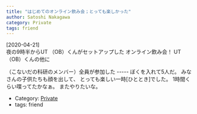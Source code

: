 ```yaml
---
title: "はじめてのオンライン飲み会；とっても楽しかった"
author: Satoshi Nakagawa
category: Private
tags: friend
---
```


[2020-04-21]  
 夜の9時半からUT （OB）くんがセットアップした
オンライン飲み会！
UT （OB）くんの他に

（こないだの科研のメンバー）全員が参加した -----
ぼくを入れて5人だ。
みなさんの子供たちも顔を出して、
とっても楽しい一時[ひととき]でした。
1時間くらい喋ってたかなぁ。
またやりたいな。

- Category: [Private](/categories.html#Private)
- tags: friend
